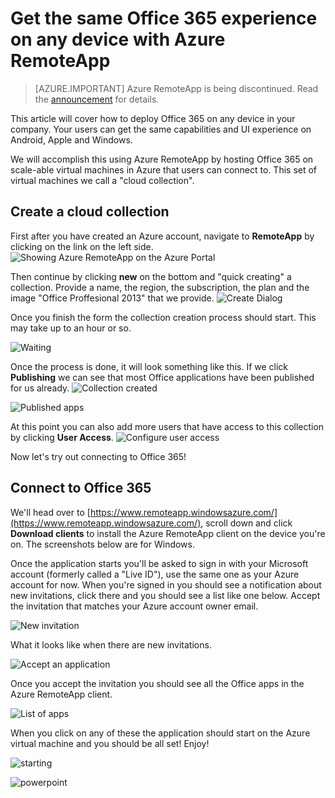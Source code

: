 <properties
   pageTitle="Get the same Office 365 experience on any device with Azure RemoteApp | Microsoft Azure"
   description="Learn how to share any Office 365 app with your users by using Azure RemoteApp."
   services="remoteapp"
   documentationCenter=""
   authors="guscatalano"
   manager="mbaldwin"
   editor=""/>

<tags
   ms.service="remoteapp"
   ms.devlang="na"
   ms.topic="hero-article"
   ms.tgt_pltfrm="na"
   ms.workload="compute"
   ms.date="08/15/2016"
   ms.author="guscatal;elizapo"/>


# <a name="get-the-same-office-365-experience-on-any-device-with-azure-remoteapp"></a>Get the same Office 365 experience on any device with Azure RemoteApp

> [AZURE.IMPORTANT]
> Azure RemoteApp is being discontinued. Read the [announcement](https://go.microsoft.com/fwlink/?linkid=821148) for details.

This article will cover how to deploy Office 365 on any device in your company. Your users can get the same capabilities and UI experience on Android, Apple and Windows.

We will accomplish this using Azure RemoteApp by hosting Office 365 on scale-able virtual machines in Azure that users can connect to. This set of virtual machines we call a "cloud collection".

## <a name="create-a-cloud-collection"></a>Create a cloud collection

First after you have created an Azure account, navigate to **RemoteApp** by clicking on the link on the left side.
![Showing Azure RemoteApp on the Azure Portal](./media/remoteapp-tutorial-o365anywhere/1-menu.png)

Then continue by clicking **new** on the bottom and "quick creating" a collection. Provide a name, the region, the subscription, the plan and the image "Office Proffesional 2013" that we provide.
![Create Dialog](./media/remoteapp-tutorial-o365anywhere/2-quickcreate.png)

Once you finish the form the collection creation process should start. This may take up to an hour or so.

![Waiting](./media/remoteapp-tutorial-o365anywhere/3-waiting.png)

Once the process is done, it will look something like this. If we click **Publishing** we can see that most Office applications have been published for us already.
![Collection created](./media/remoteapp-tutorial-o365anywhere/4-done.png)

![Published apps](./media/remoteapp-tutorial-o365anywhere/5-publish.png)

At this point you can also add more users that have access to this collection by clicking **User Access**.
![Configure user access](./media/remoteapp-tutorial-o365anywhere/6-user.png)

Now let's try out connecting to Office 365!

## <a name="connect-to-office-365"></a>Connect to Office 365

We'll head over to [https://www.remoteapp.windowsazure.com/](https://www.remoteapp.windowsazure.com/), scroll down  and click **Download clients** to install the Azure RemoteApp client on the device you're on. The screenshots below are for Windows.

Once the application starts you'll be asked to sign in with your Microsoft account (formerly called a "Live ID"), use the same one as your Azure account for now. When you're signed in you should see a notification about new invitations, click there and you should see a list like one below. Accept the invitation that matches your Azure account owner email.

![New invitation](./media/remoteapp-tutorial-o365anywhere/7-araclient.png)

What it looks like when there are new invitations.

![Accept an application](./media/remoteapp-tutorial-o365anywhere/8-invitation.png)

Once you accept the invitation you should see all the Office apps in the Azure RemoteApp client.

![List of apps](./media/remoteapp-tutorial-o365anywhere/9-work.png)

When you click on any of these the application should start on the Azure virtual machine and you should be all set! Enjoy!

![starting](./media/remoteapp-tutorial-o365anywhere/10-arastart.png)

![powerpoint](./media/remoteapp-tutorial-o365anywhere/11-pp.png)
